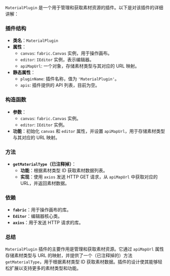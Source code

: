 `MaterialPlugin` 是一个用于管理和获取素材资源的插件。以下是对该插件的详细讲解：

### 插件结构

- **类名**：`MaterialPlugin`
- **属性**：
  - `canvas`: `fabric.Canvas` 实例，用于操作画布。
  - `editor`: `IEditor` 实例，表示编辑器。
  - `apiMapUrl`: 一个对象，存储素材类型与其对应的 URL 映射。
- **静态属性**：
  - `pluginName`: 插件名称，值为 `'MaterialPlugin'`。
  - `apis`: 插件提供的 API 列表，目前为空。

### 构造函数

- **参数**：
  - `canvas`: `fabric.Canvas` 实例。
  - `editor`: `IEditor` 实例。
- **功能**：初始化 `canvas` 和 `editor` 属性，并设置 `apiMapUrl`，用于存储素材类型与其对应的 URL 映射。

### 方法

- **`getMaterialType`（已注释掉）**：
  - **功能**：根据素材类型 ID 获取素材数据列表。
  - **实现**：使用 `axios` 发送 HTTP GET 请求，从 `apiMapUrl` 中获取对应的 URL，并返回素材数据。

### 依赖

- **`fabric`**：用于操作画布的库。
- **`Editor`**：编辑器核心类。
- **`axios`**：用于发送 HTTP 请求的库。

### 总结

`MaterialPlugin` 插件的主要作用是管理和获取素材资源。它通过 `apiMapUrl` 属性存储素材类型与 URL 的映射，并提供了一个（已注释掉的）方法 `getMaterialType`，用于根据素材类型 ID 获取素材数据。插件的设计使其能够轻松扩展以支持更多的素材类型和功能。
